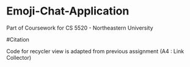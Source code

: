 # Emoji-Chat-Application
Part of Coursework for CS 5520 - Northeastern University

#Citation

Code for recycler view is adapted from previous assignment (A4 : Link Collector)
